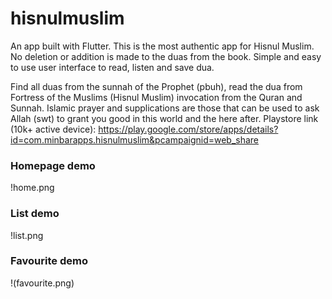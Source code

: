 # hisnulmuslim
An app built with Flutter. This is the most authentic app for Hisnul Muslim. No deletion or addition is made to the duas from the book. Simple and easy to use user interface to read, listen and save dua. 

Find all duas from the sunnah of the Prophet (pbuh), read the dua from Fortress of the Muslims (Hisnul Muslim) invocation from the Quran and Sunnah. Islamic prayer and supplications are those that can be used to ask Allah (swt) to grant you good in this world and the here after. Playstore link (10k+ active device): https://play.google.com/store/apps/details?id=com.minbarapps.hisnulmuslim&pcampaignid=web_share

### Homepage demo
!home.png
### List demo
!list.png
### Favourite demo
!(favourite.png)

